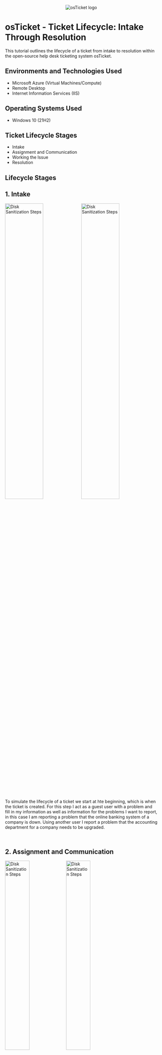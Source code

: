 <p align="center">
<img src="https://i.imgur.com/Clzj7Xs.png" alt="osTicket logo"/>
</p>

<h1>osTicket - Ticket Lifecycle: Intake Through Resolution</h1>
This tutorial outlines the lifecycle of a ticket from intake to resolution within the open-source help desk ticketing system osTicket.<br />

<h2>Environments and Technologies Used</h2>

- Microsoft Azure (Virtual Machines/Compute)
- Remote Desktop
- Internet Information Services (IIS)

<h2>Operating Systems Used </h2>

- Windows 10</b> (21H2)

<h2>Ticket Lifecycle Stages</h2>

- Intake
- Assignment and Communication
- Working the Issue
- Resolution

<h2>Lifecycle Stages</h2>
<h2>1. Intake</h2>
<p>
<img src="https://i.imgur.com/FFZdxvb.png" height="50%" width="50%" alt="Disk Sanitization Steps"/><img src="https://i.imgur.com/1a5ehie.png" height="50%" width="50%" alt="Disk Sanitization Steps"/>
</p>
<p>
To simulate the lifecycle of a ticket we start at hte beginning, which is when the ticket is created. For this step I act as a guest user with a problem and fill in my information as well as information for the problems I want to report, in this case I am reporting a problem that the online banking system of a company is down. Using another user I report a problem that the accounting department for a company needs to be upgraded.
</p>
<br />

<h2>2. Assignment and Communication</h2>
<p>
<img src="https://i.imgur.com/TXj55cQ.png" height="40%" width="40%" alt="Disk Sanitization Steps"/><img src="https://i.imgur.com/ZOqFJ31.png" height="40%" width="40%" alt="Disk Sanitization Steps"/>
<img src="https://i.imgur.com/MRV2SFt.png" height="50%" width="50%" alt="Disk Sanitization Steps"/>
</p>
<p>
For this next step we look at the tickets from the agents view, after recieving the tickets from the users we open them to observe different aspects such as their priority level, which department they are assigned to, the SLA on it currently and who it is assinged to. After reading the tickets details the agent will then assign it a different priority or SLA(one of the SLAs that was created in the configuration phase). For a tickets like the mobile banking system is down for a whole company, that would get an urgent SLA such as Sev-A. For a problem regarding online banking it would be wise to assign the tickets to the online banking department that wsa created as well. This step is really assessing a tickets, and giving it the correct qualities based on urgency and the nature of the ticket and sending it to the right people to deal with it. 
</p>
<br />

<h2>3. Working the Issue</h2>
<p>
<img src="https://i.imgur.com/kZEXRcH.png" height="70%" width="70%" alt="Disk Sanitization Steps"/>
</p>
<p>
In this phase of the ticket life cycle, the assigned agent or department revieces the tickets are starts workjign through the ticket. To do this they will communicate with the users periodically depending on things like the SLA or priority and will escalate if required. Communication is the main focus in this part, things like empathizing with the user and descalating emotions are key as well. After a while the ticket is worked through and either solved or given to another department.
</p>
<br />

<h2>4. Resolution</h2>
<p>
<img src="https://i.imgur.com/yUkDRtn.png" height="60%" width="60%" alt="Disk Sanitization Steps"/>
<img src="https://i.imgur.com/1eeMbf5.png" height="60%" width="60%" alt="Disk Sanitization Steps"/>
</p>
<p>
Lorem ipsum dolor sit amet, consectetur adipiscing elit, sed do eiusmod tempor incididunt ut labore et dolore magna aliqua. Ut enim ad minim veniam, quis nostrud exercitation ullamco laboris nisi ut aliquip ex ea commodo consequat. Duis aute irure dolor in reprehenderit in voluptate velit esse cillum dolore eu fugiat nulla pariatur.
</p>
<br />
